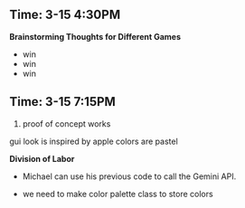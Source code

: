 ## Time: 3-15 4:30PM
**Brainstorming Thoughts for Different Games**

- win
- win
- win

## Time: 3-15 7:15PM

1. proof of concept works

gui look is inspired by apple
colors are pastel

**Division  of Labor**

- Michael can use his previous code to call the Gemini API.

- we need to make color palette class to store colors

